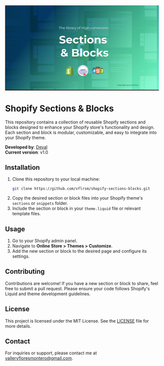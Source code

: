 ![cover](./assets/shopify-sections-cover.png)

# Shopify Sections & Blocks

This repository contains a collection of reusable Shopify sections and blocks designed to enhance your Shopify store's functionality and design. Each section and block is modular, customizable, and easy to integrate into your Shopify theme.

**Developed by**: [Deval](https://www.linkedin.com/in/deval)  
**Current version**: v1.0

## Installation

1. Clone this repository to your local machine:
    ```bash
    git clone https://github.com/vflrsm/shopify-sections-blocks.git
    ```
2. Copy the desired section or block files into your Shopify theme's `sections` or `snippets` folder.
3. Include the section or block in your `theme.liquid` file or relevant template files.

## Usage

1. Go to your Shopify admin panel.
2. Navigate to **Online Store > Themes > Customize**.
3. Add the new section or block to the desired page and configure its settings.

## Contributing

Contributions are welcome! If you have a new section or block to share, feel free to submit a pull request. Please ensure your code follows Shopify's Liquid and theme development guidelines.

## License

This project is licensed under the MIT License. See the [LICENSE](LICENSE) file for more details.

## Contact

For inquiries or support, please contact me at [valleryfloresmontero@gmail.com](mailto:valleryfloresmontero@gmail.com).
